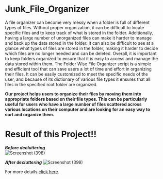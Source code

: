 # Junk_File_Organizer
A file organizer can become very messy when a folder is full of different types of files. Without proper organization, it can be difficult to locate specific files and to keep track of what is stored in the folder. Additionally, having a large number of unorganized files can make it harder to manage and back up the data stored in the folder. It can also be difficult to see at a glance what types of files are stored in the folder, making it harder to decide which files are no longer needed and can be deleted. Overall, it is important to keep folders organized to ensure that it is easy to access and manage the data stored within them.
The Folder Wise File Organizer script is a simple and efficient tool that can save users a lot of time and effort in organizing their files. It can be easily customized to meet the specific needs of the user, and because of its dictionary of various file types it ensures that all files in the specified root folder are organized. 

**Our project helps users to organize their files by moving them into appropriate folders based on their file types. This can be particularly useful for users who have a large number of files scattered across various locations on their computer and are looking for an easy way to sort and organize them.**

# Result of this Project!!

***Before decluttering***   
![Screenshot (398)](https://user-images.githubusercontent.com/100034876/223042116-2db4e4d8-d0e3-408a-86f4-afddd83625f4.png)

***After decluttering*** 
![Screenshot (399)](https://user-images.githubusercontent.com/100034876/223042136-45261cc5-348f-4278-8775-83229eb3b0b4.png)



For more details [click here](https://docs.google.com/document/d/1E91XPVXHxXyZ-OWF0eftyTd6qWL9mtWZ/edit?usp=sharing&ouid=108009743085050853761&rtpof=true&sd=true).

